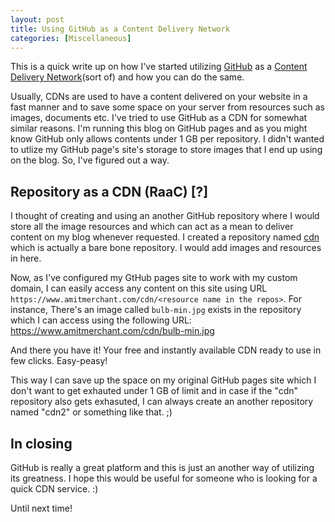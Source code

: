 ```yaml
---
layout: post
title: Using GitHub as a Content Delivery Network
categories: [Miscellaneous]
---
```


This is a quick write up on how I've started utilizing [GitHub](https://github.com) as a [Content Delivery Network](https://en.wikipedia.org/wiki/Content_delivery_network)(sort of) and how you can do the same.

Usually, CDNs are used to have a content delivered on your website in a fast manner and to save some space on your server from resources such as images, documents etc. I've tried to use GitHub as a CDN for somewhat similar reasons. I'm running this blog on GitHub pages and as you might know GitHub only allows contents under 1 GB per repository. I didn't wanted to utlize my GitHub page's site's storage to store images that I end up using on the blog. So, I've figured out a way.

## Repository as a CDN (RaaC) [?]

I thought of creating and using an another GitHub repository where I would store all the image resources and which can act as a mean to deliver content on my blog whenever requested. I created a repository named [cdn](https://github.com/amitmerchant1990/cdn) which is actually a bare bone repository. I would add images and resources in here.

Now, as I've configured my GtHub pages site to work with my custom domain, I can easily access any content on this site using URL `https://www.amitmerchant.com/cdn/<resource name in the repos>`. For instance, There's an image called `bulb-min.jpg` exists in the repository which I can access using the following URL: https://www.amitmerchant.com/cdn/bulb-min.jpg

And there you have it! Your free and instantly available CDN ready to use in few clicks. Easy-peasy! 
 
This way I can save up the space on my original GitHub pages site which I don't want to get exhauted under 1 GB of limit and in case if the "cdn" repository also gets exhasuted, I can always create an another repository named "cdn2" or something like that. ;)

## In closing

GitHub is really a great platform and this is just an another way of utilizing its greatness. I hope this would be useful for someone who is looking for a quick CDN service. :)

Until next time!

